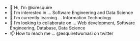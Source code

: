 - 👋 Hi, I’m @siresquire
- 👀 I’m interested in ... Software Engineering and Data Science
- 🌱 I’m currently learning ... Information Technology
- 💞️ I’m looking to collaborate on ... Web development, Software Engineering, Database, Data Science
- 📫 How to reach me ... @esquiretwumasi on twitter

<!---
siresquire/siresquire is a ✨ special ✨ repository because its `README.md` (this file) appears on your GitHub profile.
You can click the Preview link to take a look at your changes.
--->

